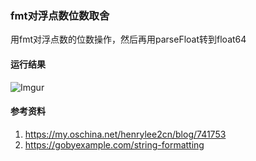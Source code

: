 ### fmt对浮点数位数取舍
用fmt对浮点数的位数操作，然后再用parseFloat转到float64

#### 运行结果
![Imgur](http://i.imgur.com/fRGiEn9.png)

#### 参考资料
1. https://my.oschina.net/henrylee2cn/blog/741753
2. https://gobyexample.com/string-formatting
